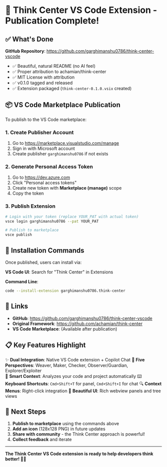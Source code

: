 # 🎉 Think Center VS Code Extension - Publication Complete!

## ✅ What's Done

**GitHub Repository**: https://github.com/garghimanshu0786/think-center-vscode
- ✅ Beautiful, natural README (no AI feel)
- ✅ Proper attribution to achamian/think-center
- ✅ MIT License with attribution
- ✅ v0.1.0 tagged and released
- ✅ Extension packaged (`think-center-0.1.0.vsix` created)

## 📦 VS Code Marketplace Publication

To publish to the VS Code marketplace:

### 1. Create Publisher Account
1. Go to https://marketplace.visualstudio.com/manage
2. Sign in with Microsoft account
3. Create publisher `garghimanshu0786` if not exists

### 2. Generate Personal Access Token
1. Go to https://dev.azure.com
2. Click "Personal access tokens"
3. Create new token with **Marketplace (manage)** scope
4. Copy the token

### 3. Publish Extension
```bash
# Login with your token (replace YOUR_PAT with actual token)
vsce login garghimanshu0786 --pat YOUR_PAT

# Publish to marketplace
vsce publish
```

## 🚀 Installation Commands

Once published, users can install via:

**VS Code UI**: Search for "Think Center" in Extensions

**Command Line**:
```bash
code --install-extension garghimanshu0786.think-center
```

## 🔗 Links

- **GitHub**: https://github.com/garghimanshu0786/think-center-vscode
- **Original Framework**: https://github.com/achamian/think-center
- **VS Code Marketplace**: (Available after publication)

## 📋 Key Features Highlight

✨ **Dual Integration**: Native VS Code extension + Copilot Chat
🧠 **Five Perspectives**: Weaver, Maker, Checker, Observer/Guardian, Explorer/Exploiter  
🎯 **Smart Context**: Analyzes your code and project automatically
⌨️ **Keyboard Shortcuts**: `Cmd+Shift+T` for panel, `Cmd+Shift+I` for chat
🔍 **Context Menus**: Right-click integration
🎨 **Beautiful UI**: Rich webview panels and tree views

## 🎯 Next Steps

1. **Publish to marketplace** using the commands above
2. **Add an icon** (128x128 PNG) in future updates  
3. **Share with community** - the Think Center approach is powerful!
4. **Collect feedback** and iterate

---

**The Think Center VS Code extension is ready to help developers think better! 🧠✨**
